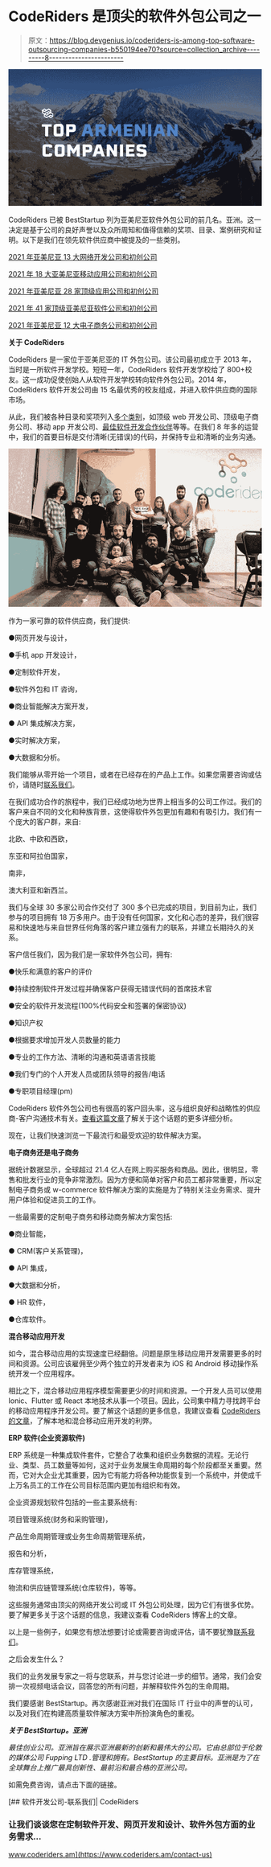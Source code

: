 # CodeRiders 是顶尖的软件外包公司之一

> 原文：<https://blog.devgenius.io/coderiders-is-among-top-software-outsourcing-companies-b550194ee70?source=collection_archive---------8----------------------->

![](img/8ac80a2563aa80129ddba4513699301b.png)

CodeRiders 已被 BestStartup 列为亚美尼亚软件外包公司的前几名。亚洲。这一决定是基于公司的良好声誉以及众所周知和值得信赖的奖项、目录、案例研究和证明。以下是我们在领先软件供应商中被提及的一些类别。

[2021 年亚美尼亚 13 大网络开发公司和初创公司](https://beststartup.asia/13-top-armenian-web-development-companies-and-startups-of-2021/)

[2021 年 18 大亚美尼亚移动应用公司和初创公司](https://beststartup.asia/18-top-armenian-mobile-apps-companies-and-startups-of-2021/)

[2021 年亚美尼亚 28 家顶级应用公司和初创公司](https://beststartup.asia/28-top-armenian-apps-companies-and-startups-of-2021/)

[2021 年 41 家顶级亚美尼亚软件公司和初创公司](https://beststartup.asia/41-top-armenian-software-companies-and-startups-of-2021/)

[2021 年亚美尼亚 12 大电子商务公司和初创公司](https://beststartup.asia/12-top-armenian-e-commerce-companies-and-startups-of-2021/)

**关于 CodeRiders**

CodeRiders 是一家位于亚美尼亚的 IT 外包公司。该公司最初成立于 2013 年，当时是一所软件开发学校。短短一年，CodeRiders 软件开发学校给了 800+校友。这一成功促使创始人从软件开发学校转向软件外包公司。2014 年，CodeRiders 软件开发公司由 15 名最优秀的校友组成，并进入软件供应商的国际市场。

从此，我们被各种目录和奖项列入[多个类别](https://www.coderiders.am/blog/coderiders-is-among-top-php-development-companies-in-2021)，如顶级 web 开发公司、顶级电子商务公司、移动 app 开发公司、[最佳软件开发合作伙伴](https://www.coderiders.am/blog/coderiders-is-awarded-as-best-software-development-partner-by-easa)等等。在我们 8 年多的运营中，我们的首要目标是交付清晰(无错误)的代码，并保持专业和清晰的业务沟通。

![](img/19660c9f6b1ed5fb32cf9f3b115c2956.png)

作为一家可靠的软件供应商，我们提供:

●网页开发与设计，

●手机 app 开发设计，

●定制软件开发，

●软件外包和 IT 咨询，

●商业智能解决方案开发，

● API 集成解决方案，

●实时解决方案，

●大数据和分析。

我们能够从零开始一个项目，或者在已经存在的产品上工作。如果您需要咨询或估价，请随时[联系我们](https://www.coderiders.am/contact-us)。

在我们成功合作的旅程中，我们已经成功地为世界上相当多的公司工作过。我们的客户来自不同的文化和种族背景，这使得软件外包更加有趣和有吸引力。我们有一个庞大的客户群，来自:

北欧、中欧和西欧，

东亚和阿拉伯国家，

南非，

澳大利亚和新西兰。

我们与全球 30 多家公司合作交付了 300 多个已完成的项目，到目前为止，我们参与的项目拥有 18 万多用户。由于没有任何国家，文化和心态的差异，我们很容易和快速地与来自世界任何角落的客户建立强有力的联系，并建立长期持久的关系。

客户信任我们，因为我们是一家软件外包公司，拥有:

●快乐和满意的客户的评价

●持续控制软件开发过程并确保客户获得无错误代码的首席技术官

●安全的软件开发流程(100%代码安全和签署的保密协议)

●知识产权

●根据要求增加开发人员数量的能力

●专业的工作方法、清晰的沟通和英语语言技能

●我们专门的个人开发人员或团队领导的报告/电话

●专职项目经理(pm)

CodeRiders 软件外包公司也有很高的客户回头率，这与组织良好和战略性的供应商-客户沟通技术有关。[查看这篇文章](https://www.coderiders.am/blog/6-tips-for-effective-vendor-management-in-software-outsourcing)了解关于这个话题的更多详细分析。

现在，让我们快速浏览一下最流行和最受欢迎的软件解决方案。

**电子商务还是电子商务**

据统计数据显示，全球超过 21.4 亿人在网上购买服务和商品。因此，很明显，零售和批发行业的竞争非常激烈。因为方便和简单对客户和员工都非常重要，所以定制电子商务或 w-commerce 软件解决方案的实施是为了特别关注业务需求、提升用户体验和促进员工的工作。

一些最需要的定制电子商务和移动商务解决方案包括:

●商业智能，

● CRM(客户关系管理)，

● API 集成，

●大数据和分析，

● HR 软件，

●仓库软件。

**混合移动应用开发**

如今，混合移动应用的实现速度已经翻倍。问题是原生移动应用开发需要更多的时间和资源。公司应该雇佣至少两个独立的开发者来为 iOS 和 Android 移动操作系统开发一个应用程序。

相比之下，混合移动应用程序模型需要更少的时间和资源。一个开发人员可以使用 Ionic、Flutter 或 React 本地技术从事一个项目。因此，公司集中精力寻找跨平台的移动应用程序开发公司。要了解这个话题的更多信息，我建议查看 [CodeRiders 的文章](https://www.coderiders.am/blog/reasons-to-choose-hybrid-mobile-app-development-over-native)，了解本地和混合移动应用开发的利弊。

**ERP 软件(企业资源软件)**

ERP 系统是一种集成软件套件，它整合了收集和组织业务数据的流程。无论行业、类型、员工数量等如何，这对于业务发展生命周期的每个阶段都至关重要。然而，它对大企业尤其重要，因为它有能力将各种功能恢复到一个系统中，并使成千上万名员工的工作在公司目标范围内更加有组织和有效。

企业资源规划软件包括的一些主要系统有:

项目管理系统(财务和采购管理)，

产品生命周期管理或业务生命周期管理系统，

报告和分析，

库存管理系统，

物流和供应链管理系统(仓库软件)，等等。

这些服务通常由顶尖的网络开发公司或 IT 外包公司处理，因为它们有很多优势。要了解更多关于这个话题的信息，我建议查看 CodeRiders 博客上的文章。

以上是一些例子，如果您有想法想要讨论或需要咨询或评估，请不要犹豫[联系我们](https://www.coderiders.am/contact-us)。

之后会发生什么？

我们的业务发展专家之一将与您联系，并与您讨论进一步的细节。通常，我们会安排一次视频电话会议，回答您的所有问题，并解释软件外包的生命周期。

我们要感谢 BestStartup。再次感谢亚洲对我们在国际 IT 行业中的声誉的认可，以及对我们在构建高质量软件解决方案中所扮演角色的重视。

***关于 BestStartup。亚洲***

*最佳创业公司。亚洲旨在展示亚洲最新的创新和最伟大的公司。它由总部位于伦敦的媒体公司 Fupping LTD .管理和拥有。BestStartup 的主要目标。亚洲是为了在全球舞台上推广最具创新性、最前沿和最合格的亚洲公司。*

如需免费咨询，请点击下面的链接。

[](https://www.coderiders.am/contact-us) [## 软件开发公司-联系我们| CodeRiders

### 让我们谈谈您在定制软件开发、网页开发和设计、软件外包方面的业务需求…

www.coderiders.am](https://www.coderiders.am/contact-us)